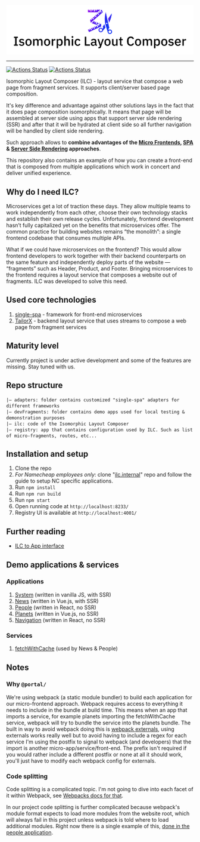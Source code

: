 ![Isomorphic Layout Composer logo](brand/cover_small.png)

----

[![Actions Status](https://github.com/namecheap/ilc/workflows/Registry/badge.svg)](https://github.com/namecheap/ilc/actions)
[![Actions Status](https://github.com/namecheap/ilc/workflows/ILC/badge.svg)](https://github.com/namecheap/ilc/actions)

Isomorphic Layout Composer (ILC) - layout service that compose a web page from fragment services. 
It supports client/server based page composition.

It's key difference and advantage against other solutions lays in the fact that it does page composition isomorphically.
It means that page will be assembled at server side using apps that support server side rendering (SSR) and after that 
it will be hydrated at client side so all further navigation will be handled by client side rendering.

Such approach allows to **combine advantages of the 
[Micro Frontends](https://martinfowler.com/articles/micro-frontends.html), 
[SPA](https://en.wikipedia.org/wiki/Single-page_application) & 
[Server Side Rendering](https://developers.google.com/web/updates/2019/02/rendering-on-the-web#server-rendering) approaches**.

This repository also contains an example of how you can create a front-end that is composed from multiple 
applications which work in concert and deliver unified experience.

## Why do I need ILC?

Microservices get a lot of traction these days. They allow multiple teams to work independently from each other, choose 
their own technology stacks and establish their own release cycles. Unfortunately, frontend development hasn’t fully capitalized 
yet on the benefits that microservices offer. The common practice for building websites remains “the monolith”: a single frontend 
codebase that consumes multiple APIs.

What if we could have microservices on the frontend? This would allow frontend developers to work together with their backend 
counterparts on the same feature and independently deploy parts of the website — “fragments” such as Header, Product, and Footer. 
Bringing microservices to the frontend requires a layout service that composes a website out of fragments. ILC was developed to solve this need.

## Used core technologies
1. [single-spa](https://single-spa.js.org/) - framework for front-end microservices
2. [TailorX](https://github.com/StyleT/tailorx) - backend layout service that uses streams to compose a web page from fragment services

## Maturity level

Currently project is under active development and some of the features are missing. 
Stay tuned with us.

## Repo structure
```
|– adapters: folder contains customized "single-spa" adapters for different frameworks
|– devFragments: folder contains demo apps used for local testing & demonstration purposes
|– ilc: code of the Isomorphic Layout Composer
|– registry: app that contains configuration used by ILC. Such as list of micro-fragments, routes, etc...
```

## Installation and setup
1. Clone the repo
2. _For Namecheap employees only_: clone 
"[ilc.internal](https://git.namecheap.net/projects/RND/repos/ilc.internal/browse)" 
repo and follow the guide to setup NC specific applications.
3. Run `npm install`
4. Run `npm run build`
5. Run `npm start`
6. Open running code at `http://localhost:8233/`
7. Registry UI is available at `http://localhost:4001/`

## Further reading

* [ILC to App interface](docs/ilc_app_interface.md)

## Demo applications & services
### Applications
1. [System](./devFragments/system) (written in vanilla JS, with SSR)
1. [News](./devFragments/news-ssr) (written in Vue.js, with SSR)
1. [People](./devFragments/people) (written in React, no SSR)
1. [Planets](./devFragments/planets) (written in Vue.js, no SSR)
1. [Navigation](./devFragments/navbar) (written in React, no SSR)

### Services
1. [fetchWithCache](./devFragments/fetchWithCache) (used by News & People)

## Notes

### Why `@portal/`
We're using webpack (a static module bundler) to build each application for our micro-frontend approach. Webpack requires
access to everything it needs to include in the bundle at build time. This means when an app that imports a service,
for example planets importing the fetchWithCache service, webpack will try to bundle the service into the planets bundle.
The built in way to avoid webpack doing this is [webpack externals](https://webpack.js.org/configuration/externals/), 
using externals works really well but to avoid having to include a regex for each service I'm using the postfix to signal 
to webpack (and developers) that the import is another micro-app/service/front-end. The prefix isn't required if you 
would rather include a different postfix or none at all it should work, you'll just have to modify each webpack config 
for externals.

### Code splitting
Code splitting is a complicated topic. I'm not going to dive into each facet of it within Webpack, see [Webpacks docs for 
that](https://webpack.js.org/guides/code-splitting/).

In our project code splitting is further complicated because webpack's module format expects to load more modules from 
the website root, which will always fail in this project unless webpack is told where to load additional modules. Right
now there is a single example of this, [done in the people application](./devFragments/people/src/people.js#L10).
